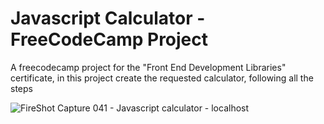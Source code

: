 # Javascript Calculator - FreeCodeCamp Project
A freecodecamp project for the "Front End Development Libraries" certificate, in this project create the requested calculator, following all the steps

![FireShot Capture 041 - Javascript calculator - localhost](https://github.com/adore1968/javascript-calculator-freecodecamp-project/assets/101434158/a6ada290-0d8a-47bb-bd5f-9bd44c79b2b4)
